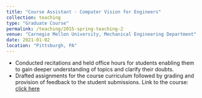 ```yaml
---
title: "Course Assistant - Computer Vision for Engineers"
collection: teaching
type: "Graduate Course"
permalink: /teaching/2015-spring-teaching-2
venue: "Carnegie Mellon University, Mechanical Engineering Department"
date: 2021-01-02
location: "Pittsburgh, PA"
---
```


* Conducted recitations and held office hours for students enabling them to gain deeper understanding of topics and clarify their doubts.
* Drafted assignments for the course curriculum followed by grading and provision of feedback to the student submissions.
Link to the course: [click here](http://www.andrew.cmu.edu/course/24-678/)